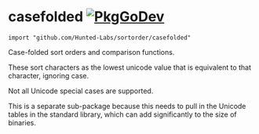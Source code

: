 # casefolded [![PkgGoDev](https://pkg.go.dev/badge/github.com/Hunted-Labs/sortorder/casefolded)](https://pkg.go.dev/github.com/Hunted-Labs/sortorder/casefolded)

    import "github.com/Hunted-Labs/sortorder/casefolded"

Case-folded sort orders and comparison functions.

These sort characters as the lowest unicode value that is equivalent to that character, ignoring case.

Not all Unicode special cases are supported.

This is a separate sub-package because this needs to pull in the Unicode tables in the standard library,
which can add significantly to the size of binaries.
